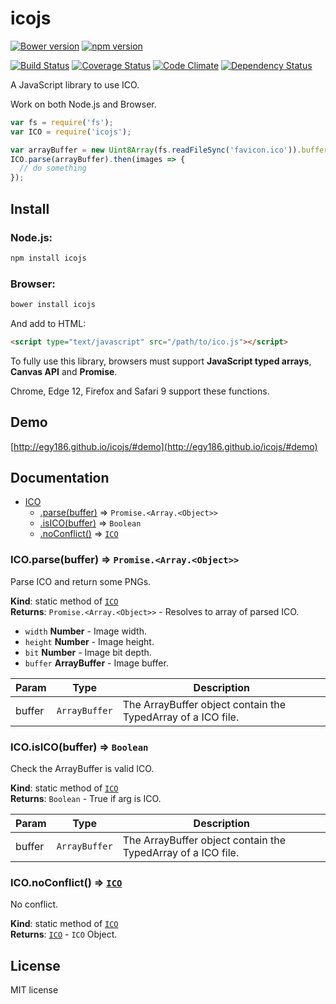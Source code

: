 # icojs

[![Bower version](https://img.shields.io/bower/v/icojs.svg)](https://github.com/egy186/icojs)
[![npm version](https://img.shields.io/npm/v/icojs.svg)](https://www.npmjs.com/package/icojs)

[![Build Status](https://img.shields.io/travis/egy186/icojs.svg)](https://travis-ci.org/egy186/icojs)
[![Coverage Status](https://img.shields.io/coveralls/egy186/icojs.svg)](https://coveralls.io/r/egy186/icojs)
[![Code Climate](https://img.shields.io/codeclimate/github/egy186/icojs.svg)](https://codeclimate.com/github/egy186/icojs)
[![Dependency Status](https://img.shields.io/david/egy186/icojs.svg)](https://david-dm.org/egy186/icojs)

A JavaScript library to use ICO.

Work on both Node.js and Browser.

```js
var fs = require('fs');
var ICO = require('icojs');

var arrayBuffer = new Uint8Array(fs.readFileSync('favicon.ico')).buffer;
ICO.parse(arrayBuffer).then(images => {
  // do something
});
```

## Install

### Node.js:

```sh
npm install icojs
```

### Browser:

```sh
bower install icojs
```

And add to HTML:

```html
<script type="text/javascript" src="/path/to/ico.js"></script>
```

To fully use this library, browsers must support **JavaScript typed arrays**, **Canvas API** and **Promise**.

Chrome, Edge 12, Firefox and Safari 9 support these functions.

## Demo

[http://egy186.github.io/icojs/#demo](http://egy186.github.io/icojs/#demo)

<a name="ICO"></a>
## Documentation

* [ICO](#ICO)
    * [.parse(buffer)](#ICO.parse) ⇒ <code>Promise.&lt;Array.&lt;Object&gt;&gt;</code>
    * [.isICO(buffer)](#ICO.isICO) ⇒ <code>Boolean</code>
    * [.noConflict()](#ICO.noConflict) ⇒ <code>[ICO](#ICO)</code>

<a name="ICO.parse"></a>
### ICO.parse(buffer) ⇒ <code>Promise.&lt;Array.&lt;Object&gt;&gt;</code>
Parse ICO and return some PNGs.

**Kind**: static method of <code>[ICO](#ICO)</code>  
**Returns**: <code>Promise.&lt;Array.&lt;Object&gt;&gt;</code> - Resolves to array of parsed ICO.
  * `width` **Number** - Image width.
  * `height` **Number** - Image height.
  * `bit` **Number** - Image bit depth.
  * `buffer` **ArrayBuffer** - Image buffer.  

| Param | Type | Description |
| --- | --- | --- |
| buffer | <code>ArrayBuffer</code> | The ArrayBuffer object contain the TypedArray of a ICO file. |

<a name="ICO.isICO"></a>
### ICO.isICO(buffer) ⇒ <code>Boolean</code>
Check the ArrayBuffer is valid ICO.

**Kind**: static method of <code>[ICO](#ICO)</code>  
**Returns**: <code>Boolean</code> - True if arg is ICO.  

| Param | Type | Description |
| --- | --- | --- |
| buffer | <code>ArrayBuffer</code> | The ArrayBuffer object contain the TypedArray of a ICO file. |

<a name="ICO.noConflict"></a>
### ICO.noConflict() ⇒ <code>[ICO](#ICO)</code>
No conflict.

**Kind**: static method of <code>[ICO](#ICO)</code>  
**Returns**: <code>[ICO](#ICO)</code> - `ICO` Object.  

## License

MIT license
